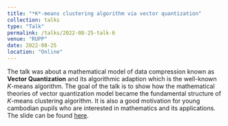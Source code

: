 ```yaml
---
title: "*K*-means clustering algorithm via vector quantization"
collection: talks
type: "Talk"
permalink: /talks/2022-08-25-talk-6
venue: "RUPP"
date: 2022-08-25
location: "Online"
---
```


The talk was about a mathematical model of data compression known as **Vector Quantization** and its algorithmic adaption which is the well-known *K*-means algorithm. The goal of the talk is to show how the mathematical theories of vector quantization model became the fundamental structure of *K*-means clustering algorithm. It is also a good motivation for young cambodian pupils who are interested in mathematics and its applications. The slide can be found [here](/files/slide_rupp/Kmeans.html).
